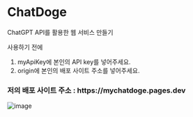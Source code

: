 # ChatDoge

ChatGPT API를 활용한 웹 서비스 만들기

사용하기 전에

1. myApiKey에 본인의 API key를 넣어주세요.
2. origin에 본인의 배포 사이트 주소를 넣어주세요.

<h3> 저의 배포 사이트 주소 : https://mychatdoge.pages.dev </h3>

![image](https://user-images.githubusercontent.com/79182122/227723695-347b8a89-5777-4418-a287-3748579f9db0.png)
